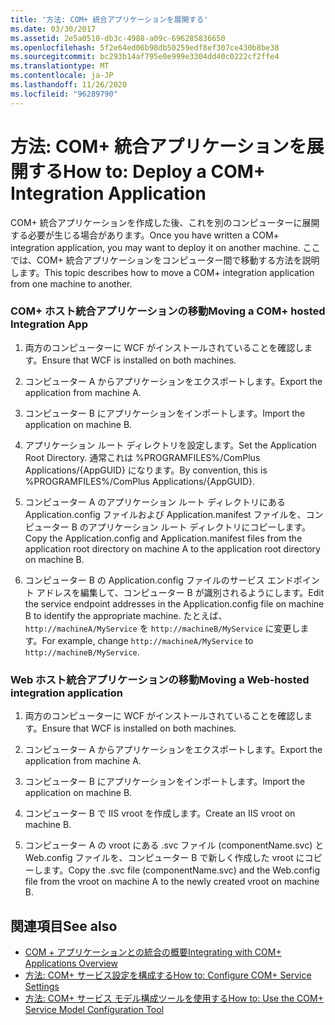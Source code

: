 ```yaml
---
title: '方法: COM+ 統合アプリケーションを展開する'
ms.date: 03/30/2017
ms.assetid: 2e5a0510-db3c-4988-a09c-696285836650
ms.openlocfilehash: 5f2e64ed06b98db50259edf8ef307ce430b8be38
ms.sourcegitcommit: bc293b14af795e0e999e3304dd40c0222cf2ffe4
ms.translationtype: MT
ms.contentlocale: ja-JP
ms.lasthandoff: 11/26/2020
ms.locfileid: "96289790"
---
```

# <a name="how-to-deploy-a-com-integration-application"></a><span data-ttu-id="610bb-102">方法: COM+ 統合アプリケーションを展開する</span><span class="sxs-lookup"><span data-stu-id="610bb-102">How to: Deploy a COM+ Integration Application</span></span>

<span data-ttu-id="610bb-103">COM+ 統合アプリケーションを作成した後、これを別のコンピューターに展開する必要が生じる場合があります。</span><span class="sxs-lookup"><span data-stu-id="610bb-103">Once you have written a COM+ integration application, you may want to deploy it on another machine.</span></span> <span data-ttu-id="610bb-104">ここでは、COM+ 統合アプリケーションをコンピューター間で移動する方法を説明します。</span><span class="sxs-lookup"><span data-stu-id="610bb-104">This topic describes how to move a COM+ integration application from one machine to another.</span></span>  
  
### <a name="moving-a-com-hosted-integration-app"></a><span data-ttu-id="610bb-105">COM+ ホスト統合アプリケーションの移動</span><span class="sxs-lookup"><span data-stu-id="610bb-105">Moving a COM+ hosted Integration App</span></span>  
  
1. <span data-ttu-id="610bb-106">両方のコンピューターに WCF がインストールされていることを確認します。</span><span class="sxs-lookup"><span data-stu-id="610bb-106">Ensure that WCF is installed on both machines.</span></span>  
  
2. <span data-ttu-id="610bb-107">コンピューター A からアプリケーションをエクスポートします。</span><span class="sxs-lookup"><span data-stu-id="610bb-107">Export the application from machine A.</span></span>  
  
3. <span data-ttu-id="610bb-108">コンピューター B にアプリケーションをインポートします。</span><span class="sxs-lookup"><span data-stu-id="610bb-108">Import the application on machine B.</span></span>  
  
4. <span data-ttu-id="610bb-109">アプリケーション ルート ディレクトリを設定します。</span><span class="sxs-lookup"><span data-stu-id="610bb-109">Set the Application Root Directory.</span></span> <span data-ttu-id="610bb-110">通常これは %PROGRAMFILES%/ComPlus Applications/{AppGUID} になります。</span><span class="sxs-lookup"><span data-stu-id="610bb-110">By convention, this is %PROGRAMFILES%/ComPlus Applications/{AppGUID}.</span></span>  
  
5. <span data-ttu-id="610bb-111">コンピューター A のアプリケーション ルート ディレクトリにある Application.config ファイルおよび Application.manifest ファイルを、コンピューター B のアプリケーション ルート ディレクトリにコピーします。</span><span class="sxs-lookup"><span data-stu-id="610bb-111">Copy the Application.config and Application.manifest files from the application root directory on machine A to the application root directory on machine B.</span></span>  
  
6. <span data-ttu-id="610bb-112">コンピューター B の Application.config ファイルのサービス エンドポイント アドレスを編集して、コンピューター B が識別されるようにします。</span><span class="sxs-lookup"><span data-stu-id="610bb-112">Edit the service endpoint addresses in the Application.config file on machine B to identify the appropriate machine.</span></span> <span data-ttu-id="610bb-113">たとえば、`http://machineA/MyService` を `http://machineB/MyService` に変更します。</span><span class="sxs-lookup"><span data-stu-id="610bb-113">For example, change `http://machineA/MyService` to `http://machineB/MyService`.</span></span>  
  
### <a name="moving-a-web-hosted-integration-application"></a><span data-ttu-id="610bb-114">Web ホスト統合アプリケーションの移動</span><span class="sxs-lookup"><span data-stu-id="610bb-114">Moving a Web-hosted integration application</span></span>  
  
1. <span data-ttu-id="610bb-115">両方のコンピューターに WCF がインストールされていることを確認します。</span><span class="sxs-lookup"><span data-stu-id="610bb-115">Ensure that WCF is installed on both machines.</span></span>  
  
2. <span data-ttu-id="610bb-116">コンピューター A からアプリケーションをエクスポートします。</span><span class="sxs-lookup"><span data-stu-id="610bb-116">Export the application from machine A.</span></span>  
  
3. <span data-ttu-id="610bb-117">コンピューター B にアプリケーションをインポートします。</span><span class="sxs-lookup"><span data-stu-id="610bb-117">Import the application on machine B.</span></span>  
  
4. <span data-ttu-id="610bb-118">コンピューター B で IIS vroot を作成します。</span><span class="sxs-lookup"><span data-stu-id="610bb-118">Create an IIS vroot on machine B.</span></span>  
  
5. <span data-ttu-id="610bb-119">コンピューター A の vroot にある .svc ファイル (componentName.svc) と Web.config ファイルを、コンピューター B で新しく作成した vroot にコピーします。</span><span class="sxs-lookup"><span data-stu-id="610bb-119">Copy the .svc file (componentName.svc) and the Web.config file from the vroot on machine A to the newly created vroot on machine B.</span></span>  
  
## <a name="see-also"></a><span data-ttu-id="610bb-120">関連項目</span><span class="sxs-lookup"><span data-stu-id="610bb-120">See also</span></span>

- [<span data-ttu-id="610bb-121">COM + アプリケーションとの統合の概要</span><span class="sxs-lookup"><span data-stu-id="610bb-121">Integrating with COM+ Applications Overview</span></span>](integrating-with-com-plus-applications-overview.md)
- [<span data-ttu-id="610bb-122">方法: COM+ サービス設定を構成する</span><span class="sxs-lookup"><span data-stu-id="610bb-122">How to: Configure COM+ Service Settings</span></span>](how-to-configure-com-service-settings.md)
- [<span data-ttu-id="610bb-123">方法: COM+ サービス モデル構成ツールを使用する</span><span class="sxs-lookup"><span data-stu-id="610bb-123">How to: Use the COM+ Service Model Configuration Tool</span></span>](how-to-use-the-com-service-model-configuration-tool.md)
